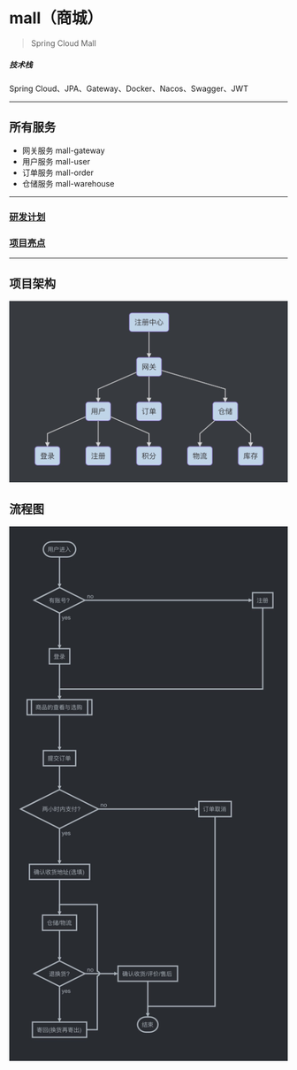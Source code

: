 # mall（商城）

> Spring Cloud Mall

##### 技术栈

Spring Cloud、JPA、Gateway、Docker、Nacos、Swagger、JWT

---
## 所有服务
- 网关服务 mall-gateway
- 用户服务 mall-user
- 订单服务 mall-order
- 仓储服务 mall-warehouse

---
### [研发计划](doc/develop-plan.md)
### [项目亮点](doc/develop-core.md)

---
## 项目架构
![mall 架构图](doc/mall_architecture.jpg)

## 流程图
![mall 流程图](doc/mall_flow_chart.jpg)